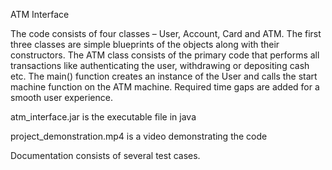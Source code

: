 ATM Interface

The code consists of four classes – User, Account, Card and ATM. The first three
classes are simple blueprints of the objects along with their constructors. The
ATM class consists of the primary code that performs all transactions like
authenticating the user, withdrawing or depositing cash etc. The main()
function creates an instance of the User and calls the start machine function
on the ATM machine. Required time gaps are added for a smooth user
experience.

atm_interface.jar is the executable file in java

project_demonstration.mp4 is a video demonstrating the code

Documentation consists of several test cases.
